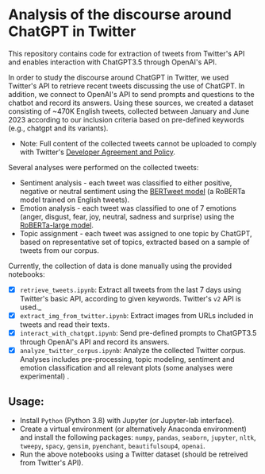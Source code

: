 # Analysis of the discourse around ChatGPT in Twitter
This repository contains code for extraction of tweets from Twitter's API and enables interaction with ChatGPT3.5 through OpenAI's API.

In order to study the discourse around ChatGPT in Twitter, we used Twitter's API to retrieve recent tweets discussing the use of ChatGPT.
In addition, we connect to OpenAI's API to send prompts and questions to the chatbot and record its answers.
Using these sources, we created a dataset consisting of ~470K English tweets, collected between January and June 2023 according to our inclusion criteria based on pre-defined keywords (e.g., chatgpt and its variants).
* Note: Full content of the collected tweets cannot be uploaded to comply with Twitter's [Developer Agreement and Policy](https://developer.twitter.com/en/developer-terms/agreement-and-policy).

Several analyses were performed on the collected tweets:
- Sentiment analysis - each tweet was classified to either positive, negative or neutral sentiment using the [BERTweet model](https://huggingface.co/finiteautomata/bertweet-base-sentiment-analysis) (a RoBERTa model trained on English tweets).
- Emotion analysis - each tweet was classified to one of 7 emotions (anger, disgust, fear, joy, neutral, sadness and surprise) using the [RoBERTa-large model](https://huggingface.co/j-hartmann/emotion-english-distilroberta-base).
- Topic assignment - each tweet was assigned to one topic by ChatGPT, based on representative set of topics, extracted based on a sample of tweets from our corpus.

Currently, the collection of data is done manually using the provided notebooks:
- [x] ```retrieve_tweets.ipynb```: Extract all tweets from the last 7 days using Twitter's basic API, according to given keywords. Twitter's ```v2``` API is used._
- [x] ```extract_img_from_twitter.ipynb```: Extract images from URLs included in tweets and read their texts.
- [x] ```interact_with_chatgpt.ipynb```: Send pre-defined prompts to ChatGPT3.5 through OpenAI's API and record its answers.
- [x] ```analyze_twitter_corpus.ipynb```: Analyze the collected Twitter corpus. Analyses includes pre-processing, topic modeling, sentiment and emotion classification and all relevant plots (some analyses were experimental) .

## Usage:
- Install ```Python```  (Python 3.8) with Jupyter (or Jupyter-lab interface).
- Create a virtual environment (or alternatively Anaconda environment) and install the following packages: ```numpy```, ```pandas```, ```seaborn```, ```jupyter```, ```nltk```, ```tweepy```, ```spacy```, ```gensim```, ```pyenchant```, ```beautifulsoup4```, ```openai```.
- Run the above notebooks using a Twitter dataset (should be retreived from Twitter's API).
